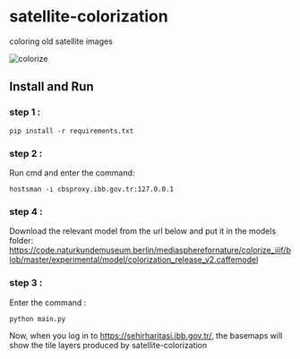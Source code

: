 # satellite-colorization
coloring old satellite images

![colorize](https://github.com/enisgetmez/satellite-colorization/blob/main/colorize.gif?raw=true)

## Install and Run

### step 1 :

    pip install -r requirements.txt
### step 2 :
Run cmd and enter the command:

    hostsman -i cbsproxy.ibb.gov.tr:127.0.0.1
### step 4 :
Download the relevant model from the url below and put it in the models folder:
https://code.naturkundemuseum.berlin/mediaspherefornature/colorize_iiif/blob/master/experimental/model/colorization_release_v2.caffemodel

### step 3 :
Enter the command :

    python main.py 

Now, when you log in to https://sehirharitasi.ibb.gov.tr/, the basemaps will show the tile layers produced by satellite-colorization
